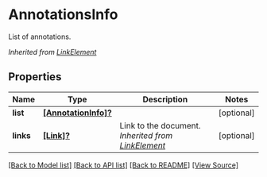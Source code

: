 # AnnotationsInfo
List of annotations.

*Inherited from [LinkElement](LinkElement.md)*
## Properties
Name | Type | Description | Notes
------------ | ------------- | ------------- | -------------
**list** | [**[AnnotationInfo]?**](AnnotationInfo.md) |  | [optional]
**links** | [**[Link]?**](Link.md) | Link to the document.<br />*Inherited from [LinkElement](LinkElement.md)* | [optional]

[[Back to Model list]](../README.md#documentation-for-models) [[Back to API list]](../README.md#documentation-for-api-endpoints) [[Back to README]](../README.md) [[View Source]](../src/models/AnnotationsInfo.ts)

